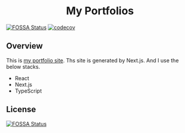 <div align="center">
  <h1>My Portfolios</h1>
</div>

[![FOSSA Status](https://app.fossa.com/api/projects/git%2Bgithub.com%2Froottool%2Fportfolio.svg?type=shield)](https://app.fossa.com/projects/git%2Bgithub.com%2Froottool%2Fportfolio?ref=badge_shield)
[![codecov](https://codecov.io/gh/roottool/portfolio/branch/main/graph/badge.svg?token=2A3TNPORX3)](https://codecov.io/gh/roottool/portfolio)

## Overview

This is [my portfolio site](https://roottool.vercel.app).
Ths site is generated by Next.js. And I use the below stacks.

- React
- Next.js
- TypeScript

## License

[![FOSSA Status](https://app.fossa.com/api/projects/git%2Bgithub.com%2Froottool%2Fportfolio.svg?type=large)](https://app.fossa.com/projects/git%2Bgithub.com%2Froottool%2Fportfolio?ref=badge_large)

